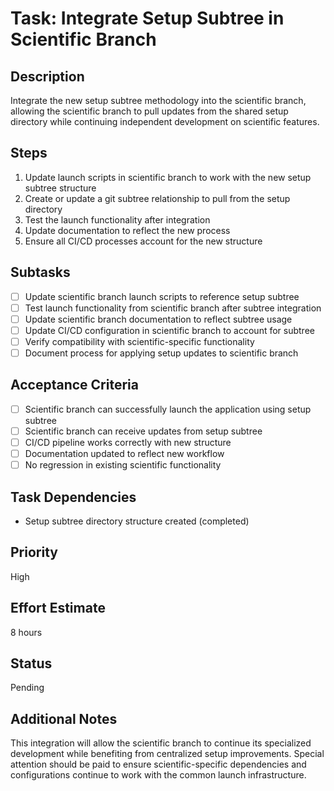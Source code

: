 # Task: Integrate Setup Subtree in Scientific Branch

## Description
Integrate the new setup subtree methodology into the scientific branch, allowing the scientific branch to pull updates from the shared setup directory while continuing independent development on scientific features.

## Steps
1. Update launch scripts in scientific branch to work with the new setup subtree structure
2. Create or update a git subtree relationship to pull from the setup directory
3. Test the launch functionality after integration
4. Update documentation to reflect the new process
5. Ensure all CI/CD processes account for the new structure

## Subtasks
- [ ] Update scientific branch launch scripts to reference setup subtree
- [ ] Test launch functionality from scientific branch after subtree integration
- [ ] Update scientific branch documentation to reflect subtree usage
- [ ] Update CI/CD configuration in scientific branch to account for subtree
- [ ] Verify compatibility with scientific-specific functionality
- [ ] Document process for applying setup updates to scientific branch

## Acceptance Criteria
- [ ] Scientific branch can successfully launch the application using setup subtree
- [ ] Scientific branch can receive updates from setup subtree
- [ ] CI/CD pipeline works correctly with new structure
- [ ] Documentation updated to reflect new workflow
- [ ] No regression in existing scientific functionality

## Task Dependencies
- Setup subtree directory structure created (completed)

## Priority
High

## Effort Estimate
8 hours

## Status
Pending

## Additional Notes
This integration will allow the scientific branch to continue its specialized development while benefiting from centralized setup improvements. Special attention should be paid to ensure scientific-specific dependencies and configurations continue to work with the common launch infrastructure.